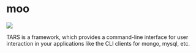 moo
===

<img src="https://travis-ci.org/mooito/moo.svg" />

TARS is a framework, which provides a command-line interface for user
interaction in your applications like the CLI clients for mongo, mysql, etc.
